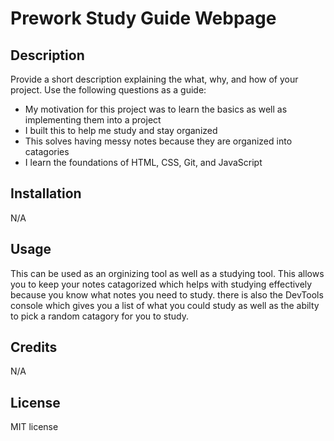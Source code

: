 # Prework Study Guide Webpage

## Description

Provide a short description explaining the what, why, and how of your project. Use the following questions as a guide:

- My motivation for this project was to learn the basics as well as implementing them into a project
- I built this to help me study and stay organized
- This solves having messy notes because they are organized into catagories 
- I learn the foundations of HTML, CSS, Git, and JavaScript


## Installation

N/A

## Usage

This can be used as an orginizing tool as well as a studying tool. This allows you to keep your notes catagorized which helps with studying effectively because you know what notes you need to study. there is also the DevTools console which gives you a list of what you could study as well as the abilty to pick a random catagory for you to study.

## Credits

N/A

## License

MIT license

